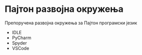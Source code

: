 # Пајтон развојна окружења

Препоручена развојна окружења за Пајтон програмски језик
* IDLE
* PyCharm
* Spyder
* VSCode
